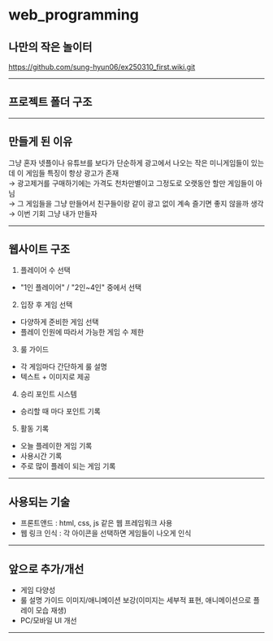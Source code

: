 # web_programming
## 나만의 작은 놀이터
https://github.com/sung-hyun06/ex250310_first.wiki.git
***

## 프로젝트 폴더 구조

***
## 만들게 된 이유
그냥 혼자 넷플이나 유튜브를 보다가 단순하게 광고에서 나오는 작은 미니게임들이 있는데 이 게임들 특징이 항상 광고가 존재                   
→ 광고제거를 구매하기에는 가격도 천차만별이고 그정도로 오랫동안 할만 게임들이 아님              
→ 그 게임들을 그냥 만들어서 친구들이랑 같이 광고 없이 계속 즐기면 좋지 않을까 생각         
→ 이번 기회 그냥 내가 만들자
***

## 웹사이트 구조
1. 플레이어 수 선택
- "1인 플레이어" / "2인~4인" 중에서 선택
2. 입장 후 게임 선택
- 다양하게 준비한 게임 선택
- 플레이 인원에 따라서 가능한 게임 수 제한
3. 룰 가이드
- 각 게임마다 간단하게 룰 설명
- 텍스트 + 이미지로 제공
4. 승리 포인트 시스템
- 승리할 때 마다 포인트 기록
5. 활동 기록
- 오늘 플레이한 게임 기록
- 사용시간 기록
- 주로 많이 플레이 되는 게임 기록
***

## 사용되는 기술
- 프론트앤드 : html, css, js 같은 웹 프레임워크 사용
- 웹 링크 인식 : 각 아이콘을 선택하면 게임들이 나오게 인식
***

## 앞으로 추가/개선
* 게임 다양성
* 룰 설명 가이드 이미지/애니메이션 보강(이미지는 세부적 표현, 애니메이션으로 플레이 모습 재생)
* PC/모바일 UI 개선
***


